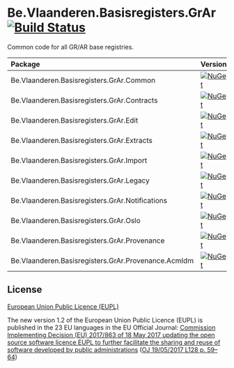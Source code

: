 # Be.Vlaanderen.Basisregisters.GrAr [![Build Status](https://github.com/Informatievlaanderen/grar-common/workflows/Build/badge.svg)](https://github.com/Informatievlaanderen/grar-common/actions)

Common code for all GR/AR base registries.

| Package | Version |
|:--- | --- |
| Be.Vlaanderen.Basisregisters.GrAr.Common | [![NuGet](https://img.shields.io/nuget/v/Be.Vlaanderen.Basisregisters.GrAr.Common.svg)](https://www.nuget.org/packages/Be.Vlaanderen.Basisregisters.GrAr.Common) |
| Be.Vlaanderen.Basisregisters.GrAr.Contracts | [![NuGet](https://img.shields.io/nuget/v/Be.Vlaanderen.Basisregisters.GrAr.Contracts.svg)](https://www.nuget.org/packages/Be.Vlaanderen.Basisregisters.GrAr.Contracts) |
| Be.Vlaanderen.Basisregisters.GrAr.Edit | [![NuGet](https://img.shields.io/nuget/v/Be.Vlaanderen.Basisregisters.GrAr.Edit.svg)](https://www.nuget.org/packages/Be.Vlaanderen.Basisregisters.GrAr.Edit) |
| Be.Vlaanderen.Basisregisters.GrAr.Extracts | [![NuGet](https://img.shields.io/nuget/v/Be.Vlaanderen.Basisregisters.GrAr.Extracts.svg)](https://www.nuget.org/packages/Be.Vlaanderen.Basisregisters.GrAr.Extracts) |
| Be.Vlaanderen.Basisregisters.GrAr.Import | [![NuGet](https://img.shields.io/nuget/v/Be.Vlaanderen.Basisregisters.GrAr.Import.svg)](https://www.nuget.org/packages/Be.Vlaanderen.Basisregisters.GrAr.Import) |
| Be.Vlaanderen.Basisregisters.GrAr.Legacy | [![NuGet](https://img.shields.io/nuget/v/Be.Vlaanderen.Basisregisters.GrAr.Legacy.svg)](https://www.nuget.org/packages/Be.Vlaanderen.Basisregisters.GrAr.Legacy) |
| Be.Vlaanderen.Basisregisters.GrAr.Notifications | [![NuGet](https://img.shields.io/nuget/v/Be.Vlaanderen.Basisregisters.GrAr.Notifications.svg)](https://www.nuget.org/packages/Be.Vlaanderen.Basisregisters.GrAr.Notifications) |
| Be.Vlaanderen.Basisregisters.GrAr.Oslo | [![NuGet](https://img.shields.io/nuget/v/Be.Vlaanderen.Basisregisters.GrAr.Oslo.svg)](https://www.nuget.org/packages/Be.Vlaanderen.Basisregisters.GrAr.Oslo) |
| Be.Vlaanderen.Basisregisters.GrAr.Provenance | [![NuGet](https://img.shields.io/nuget/v/Be.Vlaanderen.Basisregisters.GrAr.Provenance.svg)](https://www.nuget.org/packages/Be.Vlaanderen.Basisregisters.GrAr.Provenance) |
| Be.Vlaanderen.Basisregisters.GrAr.Provenance.AcmIdm | [![NuGet](https://img.shields.io/nuget/v/Be.Vlaanderen.Basisregisters.GrAr.Provenance.AcmIdm.svg)](https://www.nuget.org/packages/Be.Vlaanderen.Basisregisters.GrAr.Provenance.AcmIdm) |

## License

[European Union Public Licence (EUPL)](https://joinup.ec.europa.eu/news/understanding-eupl-v12)

The new version 1.2 of the European Union Public Licence (EUPL) is published in the 23 EU languages in the EU Official Journal: [Commission Implementing Decision (EU) 2017/863 of 18 May 2017 updating the open source software licence EUPL to further facilitate the sharing and reuse of software developed by public administrations](https://eur-lex.europa.eu/legal-content/EN/TXT/?uri=uriserv:OJ.L_.2017.128.01.0059.01.ENG&toc=OJ:L:2017:128:FULL) ([OJ 19/05/2017 L128 p. 59–64](https://eur-lex.europa.eu/legal-content/EN/TXT/?uri=uriserv:OJ.L_.2017.128.01.0059.01.ENG&toc=OJ:L:2017:128:FULL))
